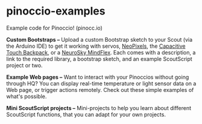 pinoccio-examples
=================

Example code for Pinoccio! (pinocc.io)

**Custom Bootstraps –** Upload a custom Bootstrap sketch to your Scout (via the Arduino IDE) to get it working with servos, [NeoPixels](http://www.adafruit.com/category/168), the [Capacitive Touch Backpack](http://support.pinocc.io/hc/en-us/articles/202311914-Capacitive-Touch), or a [NeuroSky MindFlex](http://www.hackster.io/glowascii/mesh-your-brain). Each comes with a description, a link to the required library, a bootstrap sketch, and an example ScoutScript project or two.

**Example Web pages –** Want to interact with your Pinoccios without going through HQ? You can display real-time temperature or light sensor data on a Web page, or trigger actions remotely. Check out these simple examples of what's possible.

**Mini ScoutScript projects –** Mini-projects to help you learn about different ScoutScript functions, that you can adapt for your own projects.


